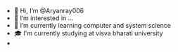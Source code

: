 - 👋 Hi, I’m @Aryanray006
- 👀 I’m interested in ...
- 🌱 I’m currently learning computer and system science
- 🎓 I'm currently studying at visva bharati university
- 

<!---
Aryanray006/Aryanray006 is a ✨ special ✨ repository because its `README.md` (this file) appears on your GitHub profile.
You can click the Preview link to take a look at your changes.
--->
